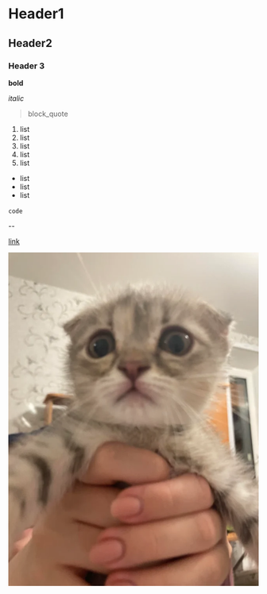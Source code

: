 # Header1
## Header2
### Header 3

**bold**

*italic*

> block_quote

1. list
2. list
3. list
4. list
5. list

- list
- list
- list

`code`

--

[link](https://www.markdownguide.org/cheat-sheet/)

![image](a.png)

